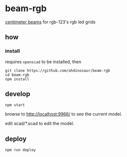 # beam-rgb

[centimeter beams](https://github.com/ahdinosaur/beatbeam) for rgb-123's rgb led grids

## how

### install

requires `openscad` to be installed, then

```
git clone https://github.com/ahdinosaur/beam-rgb
cd beam-rgb
npm install
```

## develop

```
npm start
```

browse to <http://localhost:9966/> to see the current model.

edit scad/*.scad to edit the model.

## deploy

```
npm run deploy
```
